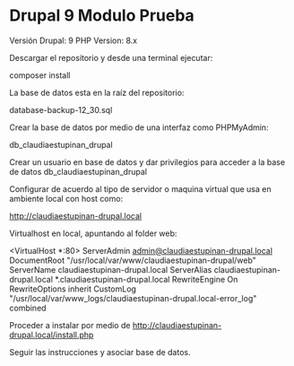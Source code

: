 # Drupal 9 Modulo Prueba

Versión Drupal: 9
PHP Version: 8.x

Descargar el repositorio y desde una terminal ejecutar:

composer install

La base de datos esta en la raíz del repositorio:

database-backup-12_30.sql

Crear la base de datos por medio de una interfaz como PHPMyAdmin:

db_claudiaestupinan_drupal

Crear un usuario en base de datos y dar privilegios para acceder a la base de datos db_claudiaestupinan_drupal

Configurar de acuerdo al tipo de servidor o maquina virtual que usa en ambiente local con host como:

http://claudiaestupinan-drupal.local

Virtualhost en local, apuntando al folder web:

<VirtualHost *:80>
    ServerAdmin admin@claudiaestupinan-drupal.local
    DocumentRoot "/usr/local/var/www/claudiaestupinan-drupal/web"
    ServerName claudiaestupinan-drupal.local
    ServerAlias claudiaestupinan-drupal.local *.claudiaestupinan-drupal.local
    RewriteEngine On
    RewriteOptions inherit
    CustomLog "/usr/local/var/www_logs/claudiaestupinan-drupal.local-error_log" combined
</VirtualHost>

Proceder a instalar por medio de http://claudiaestupinan-drupal.local/install.php

Seguir las instrucciones y asociar base de datos.
